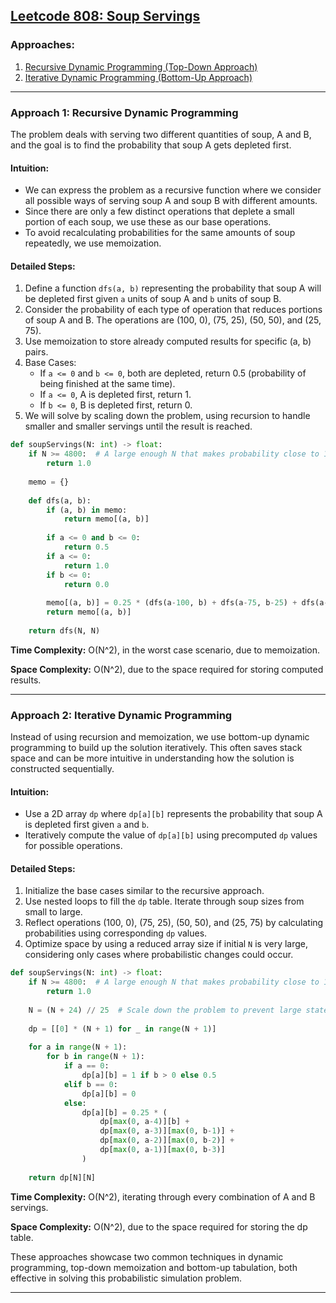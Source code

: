 ## [Leetcode 808: Soup Servings](https://leetcode.com/problems/soup-servings/)

### Approaches:
1. [Recursive Dynamic Programming (Top-Down Approach)](#approach-1-recursive-dynamic-programming)
2. [Iterative Dynamic Programming (Bottom-Up Approach)](#approach-2-iterative-dynamic-programming)

---

### Approach 1: Recursive Dynamic Programming

The problem deals with serving two different quantities of soup, A and B, and the goal is to find the probability that soup A gets depleted first.

#### Intuition:
- We can express the problem as a recursive function where we consider all possible ways of serving soup A and soup B with different amounts.
- Since there are only a few distinct operations that deplete a small portion of each soup, we use these as our base operations.
- To avoid recalculating probabilities for the same amounts of soup repeatedly, we use memoization.

#### Detailed Steps:
1. Define a function `dfs(a, b)` representing the probability that soup A will be depleted first given `a` units of soup A and `b` units of soup B.
2. Consider the probability of each type of operation that reduces portions of soup A and B. The operations are (100, 0), (75, 25), (50, 50), and (25, 75).
3. Use memoization to store already computed results for specific (a, b) pairs.
4. Base Cases:
   - If `a <= 0` and `b <= 0`, both are depleted, return 0.5 (probability of being finished at the same time).
   - If `a <= 0`, A is depleted first, return 1.
   - If `b <= 0`, B is depleted first, return 0.
5. We will solve by scaling down the problem, using recursion to handle smaller and smaller servings until the result is reached.

```python
def soupServings(N: int) -> float:
    if N >= 4800:  # A large enough N that makes probability close to 1
        return 1.0
    
    memo = {}
    
    def dfs(a, b):
        if (a, b) in memo:
            return memo[(a, b)]
        
        if a <= 0 and b <= 0:
            return 0.5
        if a <= 0:
            return 1.0
        if b <= 0:
            return 0.0
        
        memo[(a, b)] = 0.25 * (dfs(a-100, b) + dfs(a-75, b-25) + dfs(a-50, b-50) + dfs(a-25, b-75))
        return memo[(a, b)]
    
    return dfs(N, N)
```

**Time Complexity:** O(N^2), in the worst case scenario, due to memoization.

**Space Complexity:** O(N^2), due to the space required for storing computed results.

---

### Approach 2: Iterative Dynamic Programming

Instead of using recursion and memoization, we use bottom-up dynamic programming to build up the solution iteratively. This often saves stack space and can be more intuitive in understanding how the solution is constructed sequentially.

#### Intuition:
- Use a 2D array `dp` where `dp[a][b]` represents the probability that soup A is depleted first given `a` and `b`.
- Iteratively compute the value of `dp[a][b]` using precomputed `dp` values for possible operations.

#### Detailed Steps:
1. Initialize the base cases similar to the recursive approach.
2. Use nested loops to fill the `dp` table. Iterate through soup sizes from small to large.
3. Reflect operations (100, 0), (75, 25), (50, 50), and (25, 75) by calculating probabilities using corresponding `dp` values.
4. Optimize space by using a reduced array size if initial `N` is very large, considering only cases where probabilistic changes could occur.

```python
def soupServings(N: int) -> float:
    if N >= 4800:  # A large enough N that makes probability close to 1
        return 1.0
    
    N = (N + 24) // 25  # Scale down the problem to prevent large states
    
    dp = [[0] * (N + 1) for _ in range(N + 1)]
    
    for a in range(N + 1):
        for b in range(N + 1):
            if a == 0:
                dp[a][b] = 1 if b > 0 else 0.5
            elif b == 0:
                dp[a][b] = 0
            else:
                dp[a][b] = 0.25 * (
                    dp[max(0, a-4)][b] +
                    dp[max(0, a-3)][max(0, b-1)] +
                    dp[max(0, a-2)][max(0, b-2)] +
                    dp[max(0, a-1)][max(0, b-3)]
                )
    
    return dp[N][N]
```

**Time Complexity:** O(N^2), iterating through every combination of A and B servings.

**Space Complexity:** O(N^2), due to the space required for storing the dp table.

These approaches showcase two common techniques in dynamic programming, top-down memoization and bottom-up tabulation, both effective in solving this probabilistic simulation problem.

---

